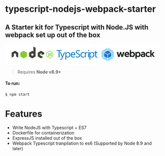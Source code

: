 # typescript-nodejs-webpack-starter

## A Starter kit for Typescript with Node.JS with webpack set up out of the box

<img src="assets/intro.png" align="center">

> Requires **Node v8.9+**

#### To run:

```
$ npm start
```

# Features

* Write NodeJS with Typescript + ES7
* Dockerfile for containerization
* ExpressJS installed out of the box
* Webpack Typescript tranpilation to es6 (Supported by Node 8.9 and later)
